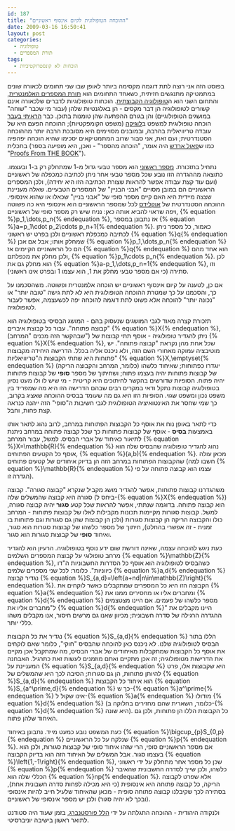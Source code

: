 ```yaml
---
id: 187
title: "ההוכחה הטופולוגית לקיום אינסוף ראשוניים"
date: 2009-03-16 16:50:41
layout: post
categories: 
  - טופולוגיה
  - תורת המספרים
tags:
  - הוכחות לא קונסטרוקטיביות
---
```

בפוסט הזה אני רוצה לתת דוגמה מקסימה ביותר לאופן שבו שני תחומים לכאורה שונים במתמטיקה מתנגשים חזיתית, כשאחד התחומים הוא <a href="http://he.wikipedia.org/wiki/%D7%AA%D7%95%D7%A8%D7%AA_%D7%94%D7%9E%D7%A1%D7%A4%D7%A8%D7%99%D7%9D">תורת המספרים האלמנטרית</a>, והתחום השני הוא ה<a href="http://he.wikipedia.org/wiki/%D7%98%D7%95%D7%A4%D7%95%D7%9C%D7%95%D7%92%D7%99%D7%94">טופולוגיה הקבוצתית</a>. הוכחות טופולוגיות לדברים שלכאורה אינם קשורים לטופולוגיה הן דבר מקסים - הן באלגנטיות שלהן (עבור מי שכבר "שוחה" במושגים הטופולוגיים) והן בגורם ההפתעה שהן טומנות בתוכן. כבר <a href="http://www.gadial.net/?p=117">הראיתי בעבר</a> הוכחה טופולוגית למשפט ב<a href="http://he.wikipedia.org/wiki/%D7%9C%D7%95%D7%92%D7%99%D7%A7%D7%94_%D7%9E%D7%AA%D7%9E%D7%98%D7%99%D7%AA">לוגיקה</a> (משפט הקומפקטיות); ההוכחה הפעם היא של עובדה טריוויאלית בהרבה, ובמובנים מסויימים היא מסובכת הרבה יותר מההוכחה הסטנדרטית; ועם זאת, אני סבור שרוב המתמטיקאים יסכימו שהיא הוכחה יפהפיה בתכלית (כמו ש<a href="http://he.wikipedia.org/wiki/%D7%A4%D7%90%D7%95%D7%9C_%D7%90%D7%A8%D7%93%D7%A9">פאול ארדש</a> היה אומר, "הוכחה מהספר" - ואכן, היא מופיעה בספר "<a href="http://en.wikipedia.org/wiki/Proofs_from_THE_BOOK">Proofs From THE BOOK</a>").

נתחיל בתזכורת. <a href="http://he.wikipedia.org/wiki/%D7%9E%D7%A1%D7%A4%D7%A8_%D7%A8%D7%90%D7%A9%D7%95%D7%A0%D7%99">מספר ראשוני</a> הוא מספר טבעי גדול מ-1 שמתחלק רק ב-1 ובעצמו. כתוצאה מההגדרה הזו נובע שכל מספר טבעי אחר ניתן לכתיבה כמכפלה של ראשוניים (ועם עוד קצת עבודה אפשר להראות שצורת הכתיבה הזו היא יחידה), ולכן המספרים הראשוניים הם במובן מסויים "אבני הבניין" של המספרים הטבעיים. שאלה מעניינת שצצה מיידית היא האם קיים מספר סופי של "אבני בניין" שכאלו או שהוא אינסופי. ההוכחה הסטנדרטית של <a href="http://he.wikipedia.org/wiki/%D7%90%D7%95%D7%A7%D7%9C%D7%99%D7%93%D7%A1">אוקלידס</a> לכל שמספר הראשוניים הוא אינסופי היא כה פשוטה ויפה שראוי להביא אותה כאן: נניח שיש רק מספר סופי של ראשוניים, {% equation %}p_1,\dots,p_n{% endequation %}, אז נתבונן במספר {% equation %}a=p_1\cdot p_2\cdots p_n+1{% endequation %}. כאמור, כל מספר ניתן לכתיבה כמכפלת ראשוניים ולכן בפרט יש ראשוני {% equation %}q{% endequation %} שמחלק אותו; אבל אם אכן {% equation %}p_1,\dots,p_n{% endequation %} הם כל הראשוניים הקיימים אז {% equation %}q{% endequation %} הוא אחד מהם ולכן מחלק את מכפלתם, {% equation %}p_1\cdots p_n{% endequation %}. לכן הוא מחלק גם את {% equation %}a-p_1,\dots,p_n=1{% endequation %}, וזו סתירה (כי אם מספר טבעי מחלק את 1, הוא עצמו 1 ובפרט אינו ראשוני).

אם כן, לטענה על קיום אינסוף ראשוניים יש הוכחה אלמנטרית ופשוטה. משהסכמנו על כך, והסכמנו על כך שמטרת ההוכחה הטופולוגית היא לא לתת גישה "טובה יותר" או "נכונה יותר" להוכחה אלא פשוט לתת דוגמה להוכחה יפה לכשעצמה, אפשר לעבור לטופולוגיה.

תזכורת קצרה מאוד לגבי המושגים שנעסוק בהם - המושג הבסיסי בטופולוגיה הוא "קבוצה פתוחה". עבור כל קבוצת איברים {% equation %}X{% endequation %},  (שבהקשר הזה מכנים "המרחב") ניתן להגדיר טופולוגיה - אוסף תתי קבוצות של {% equation %}X{% endequation %}, שכל אחת מהן נקראת "קבוצה פתוחה". יש מוטיבציה עמוקה מאחורי השם הזה, ולא ניכנס אליה בכלל. הדרישה היחידה מקבוצות פתוחות היא שתתי הקבוצות ה"טריוויאליות" {% equation %}X,\emptyset{% endequation %} (כלומר, המרחב והקבוצה הריקה) יוגדרו כפתוחות; שאיחוד כלשהו של קבוצות פתוחות יהיה בעצמו פתוח; ושחיתוך של מספר <strong>סופי</strong> של קבוצות פתוחות יהיה פתוח. הסופיות שדורשים בהקשר לחיתוכים היא קריטית - מי שיש לו ולו מעט נסיון בטופולוגיה קבוצות נתקל ודאי במקרים רבים שבהם הדרישה הזו היא מה שמפריד בין משפט נכון ומשפט שגוי. הסופיות הזו היא גם מה שעומד בבסיס ההוכחה שאציג בקרוב, כך שמי שחסר את האינטואיציה הטופולוגית לגבי חשיבות ה"סופי" הזה ייהנה כנראה קצת פחות, וחבל.

כדי לתאר באופן נוח את אוסף כל הקבוצות הפתוחות במרחב, לרוב נהוג לתאר אותו באמצעות <strong>בסיס</strong> - אוסף של קבוצות פתוחות כך שכל קבוצה פתוחה במרחב ניתנת לתיאור כאיחוד של אברי הבסיס. למשל, עבור המרחב {% equation %}X=\mathbb{R}{% endequation %} נהוג להגדיר טופולוגיה שהבסיס שלה הוא אוסף כל הקטעים הפתוחים, {% equation %}(a,b){% endequation %}. מכאן עולה שהקבוצות הפתוחות במרחב הזה הן בדיוק איחודים של קטעים פתוחים (חשבו למה {% equation %}\mathbb{R}{% endequation %} עצמו הוא קבוצה פתוחה על פי הגדרה זו).

משהגדרנו קבוצות פתוחות, אפשר להגדיר מושג מקביל שנקרא "קבוצה סגורה". קבוצה סגורה היא קבוצה שהמשלים שלה (ביחס ל-{% equation %}X{% endequation %}) הוא קבוצה פתוחה. בדוגמה שנתתי, אפשר להראות שכל קטע <strong>סגור</strong> יהיה קבוצה סגורה, למשל. קבוצות סגורות מקיימות תכונות מקבילות לאלו של קבוצות פתוחות - המרחב כולו והקבוצה הריקה הן קבוצות סגורות (ולכן הן קבוצות שהן גם סגורות וגם פתוחות בו זמנית - זה אפשרי בהחלט), חיתוך של מספר כלשהו של קבוצות סגורות הוא סגור, ואיחוד <strong>סופי</strong> של קבוצות סגורות הוא סגור.

כעת ניגש להוכחה עצמה, שאינה דורשת שום ידע נוסף בטופולוגיה. הרעיון הוא להגדיר מרחב טופולוגי על קבוצת המספרים השלמים {% equation %}\mathbb{Z}{% endequation %}, כשהבסיס לטופולוגיה הוא אוסף כל הסדרות החשבוניות ה"דו כיווניות". כלומר: לכל שני מספרים שלמים {% equation %}a,d{% endequation %} נגדיר קבוצה {% equation %}S_{a,d}=\left\{a+nd|n\in\mathbb{Z}\right\}{% endequation %}. הקבוצה הזו היא כל המספרים שמתקבלים כאשר לוקחים את {% equation %}a{% endequation %} ומחברים אליו או מחסירים ממנו את {% equation %}d{% endequation %} מספר כלשהו של פעמים. אם היינו מצטצמים ל"מחברים אליו את {% equation %}d{% endequation %}" היינו מקבלים את ההגדרה הרגילה של סדרה חשבונית; מכיוון שאנו גם מרשים חיסור, אנו מקבלים משהו כללי יותר.

נגדיר את כל הקבוצות {% equation %}S_{a,d}{% endequation %} הללו בתור הבסיס לטופולוגיה שלנו. לא ניכנס כאן להוכחה שהבסיס "חוקי", כלומר שאם לוקחים את אוסף כל הקבוצות שמתקבלות מאיחודים של אברי הבסיס, מה שמתקבל אכן מקיים את הדרישות מטופולוגיה; זה אכן מתקיים ואתם מוזמנים לעשות זאת כתרגיל. האבחנה המעניינת על {% equation %}S_{a,d}{% endequation %} היא שקבוצות אלו, פרט להיותן פתוחות, הן גם סגורות; הסיבה לכך היא שהמשלים של {% equation %}S_{a,d}{% endequation %} הוא איחוד כל הקבוצות {% equation %}S_{a^\prime,d}{% endequation %} כך ש-{% equation %}a^\prime{% endequation %} אינו שקול ל-{% equation %}a{% endequation %} מודולו {% equation %}d{% endequation %} (כלומר, השארית שהם מחזירים בחלוקה ב-{% equation %}d{% endequation %} היא שונה). כל הקבוצות הללו הן פתוחות, ולכן גם האיחוד שלהן פתוח.

כעת המשפט נובע כמעט מייד. נתבונן באיחוד {% equation %}\bigcup_{p}S_{0,p}{% endequation %} שנלקח על כל הראשוניים {% equation %}p{% endequation %}. אם מספר הראשוניים סופי, הרי שזהו איחוד סופי של קבוצות סגורות, ולכן הוא בעצמו סגור. אבל המשלים של האיחוד הזה הוא בדיוק הקבוצה {% equation %}\left\{1,-1\right\}{% endequation %}, שכן כל מספר אחר מתחלק על ידי ראשוני {% equation %}p{% endequation %} כלשהו, ולכן שייך לסדרה החשבונית שהאיבר הכללי שלה הוא {% equation %}np{% endequation %}. אלא שפרט לקבוצה הריקה, כל קבוצה פתוחה היא אינסופית (כי היא מכילה לפחות סדרה חשבונית אחת), בסתירה לכך שקיבלנו קבוצה פתוחה סופית - מכאן שהאיחוד שלעיל חייב להיות אינסופי (ובכך לא יהיה סגור) ולכן יש מספר אינסופי של ראשוניים.

ולנקודה היהודית - ההוכחה התגלתה על ידי <a href="http://he.wikipedia.org/wiki/%D7%94%D7%9C%D7%9C_%D7%A4%D7%95%D7%A8%D7%A1%D7%98%D7%A0%D7%91%D7%A8%D7%92">הלל פורסטנברג</a>, בזמן שעוד היה סטודנט לתואר ראשון בישיבה יוניברסיטי.
